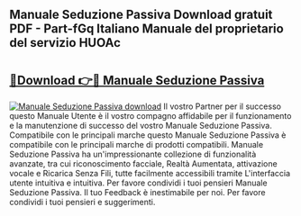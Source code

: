 ## Manuale Seduzione Passiva Download gratuit PDF - Part-fGq Italiano Manuale del proprietario del servizio HUOAc

# <h2><a href="http://dfafl5.blite.top/?on=Manuale+Seduzione+Passiva">🔗Download 👉🔴 Manuale Seduzione Passiva</a></h2>

[![Manuale Seduzione Passiva download](https://i.imgur.com/lujVjoI.png)](http://dfafl5.blite.top/?on=Manuale+Seduzione+Passiva)
Il vostro Partner per il successo questo Manuale Utente è il vostro compagno affidabile per il funzionamento e la manutenzione di successo del vostro Manuale Seduzione Passiva. Compatibile con le principali marche questo Manuale Seduzione Passiva è compatibile con le principali marche di prodotti compatibili. Manuale Seduzione Passiva ha un'impressionante collezione di funzionalità avanzate, tra cui riconoscimento facciale, Realtà Aumentata, attivazione vocale e Ricarica Senza Fili, tutte facilmente accessibili tramite L'interfaccia utente intuitiva e intuitiva. Per favore condividi i tuoi pensieri Manuale Seduzione Passiva. Il tuo Feedback è inestimabile per noi. Per favore condividi i tuoi pensieri e suggerimenti.
